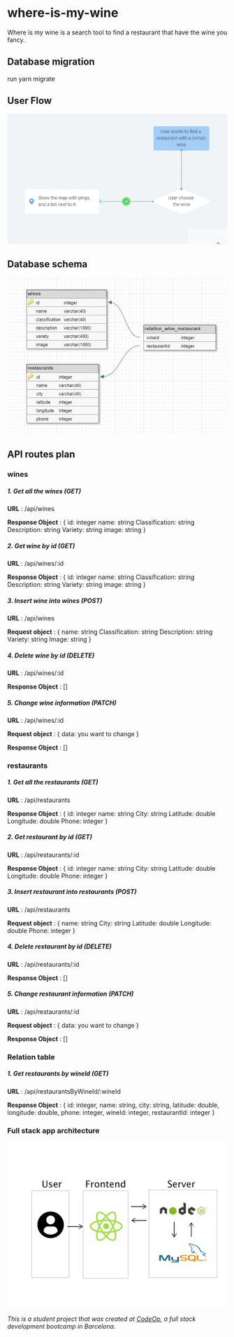 # where-is-my-wine
Where is my wine is a search tool to find a restaurant that have the wine you fancy.

## Database migration
run yarn migrate

## User Flow

![User Flow](/client/public/img/USER_FLOW.png)

## Database schema

![DB schema](/client/public/img/db_schema.png)

## API routes plan

### wines

##### 1. Get all the wines (GET)

**URL** : /api/wines

**Response Object** : 
    {
    id: integer
    name: string
    Classification: string
    Description: string
    Variety: string
    image: string
    }

##### 2. Get wine by id (GET)

**URL** : /api/wines/:id

**Response Object** : 
    {
    id: integer
    name: string
    Classification: string
    Description: string
    Variety: string
    image: string
    }

##### 3. Insert wine into wines (POST)

**URL** : /api/wines

**Request object** : 
    {
    name: string
    Classification: string
    Description: string
    Variety: string
    Image: string
    }

##### 4. Delete wine by id (DELETE)

**URL** : /api/wines/:id

**Response Object** : 
    []

##### 5. Change wine information (PATCH)

**URL** : /api/wines/:id

**Request object** : 
    {
    data: you want to change
    }

**Response Object** : 
    []

### restaurants

##### 1. Get all the restaurants (GET)

**URL** : /api/restaurants

**Response Object** : 
    {
    id: integer
    name: string
    City: string
    Latitude: double
    Longitude: double
    Phone: integer
    }


##### 2. Get restaurant by id (GET)

**URL** : /api/restaurants/:id

**Response Object** : 
    {
    id: integer
    name: string
    City: string
    Latitude: double
    Longitude: double
    Phone: integer
    }

##### 3. Insert restaurant into restaurants (POST)

**URL** : /api/restaurants

**Request object** : 
    {
    name: string
    City: string
    Latitude: double
    Longitude: double
    Phone: integer
    }


##### 4. Delete restaurant by id (DELETE)

**URL** : /api/restaurants/:id

**Response Object** : 
    []

##### 5. Change restaurant information (PATCH)

**URL** : /api/restaurants/:id

**Request object** : 
    {
    data: you want to change
    }

**Response Object** : 
    []

### Relation table

##### 1. Get restaurants by wineId (GET)

**URL** : /api/restaurantsByWineId/:wineId

**Response Object** : 
    {
    id: integer,
    name: string,
    city: string,
    latitude: double,
    longitude: double,
    phone: integer,
    wineId: integer,
    restaurantId: integer
    }

### Full stack app architecture

![Architecture app](/client/public/img/architecture_app.jpg)

_This is a student project that was created at [CodeOp](http://codeop.tech), a full stack development bootcamp in Barcelona._